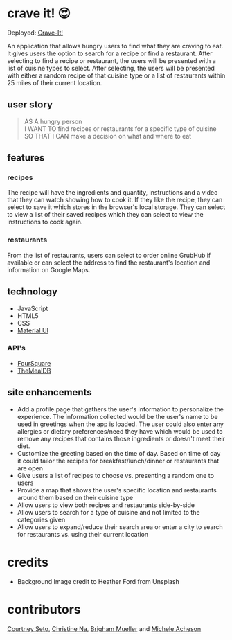 # crave it! :heart_eyes:

Deployed: [Crave-It!](https://crispysodium.github.io/crave_masters/)

An application that allows hungry users to find what they are craving to eat.  It gives users the option to search for a recipe or find a restaurant.  After selecting to find a recipe or restaurant, the users will be presented with a list of cuisine types to select.  After selecting, the users will be presented with either a random recipe of that cuisine type or a list of restaurants within 25 miles of their current location.

## user story

> AS A hungry person </br>
> I WANT TO find recipes or restaurants for a specific type of cuisine </br>
> SO THAT I CAN make a decision on what and where to eat

## features

### recipes
The recipe will have the ingredients and quantity, instructions and a video that they can watch showing how to cook it.  If they like the recipe, they can select to save it which stores in the browser's local storage.  They can select to view a list of their saved recipes which they can select to view the instructions to cook again.  

### restaurants
From the list of restaurants, users can select to order online GrubHub if available or can select the address to find the restaurant's location and information on Google Maps.


## technology

* JavaScript
* HTML5
* CSS
* [Material UI](https://material-ui.com/)

### API's

* [FourSquare](https://developer.foursquare.com/)
* [TheMealDB](https://www.themealdb.com/api.php)


## site enhancements
* Add a profile page that gathers the user's information to personalize the experience. The information collected would be the user's name to be used in greetings when the app is loaded. The user could also enter any allergies or dietary preferences/need they have which would be used to remove any recipes that contains those ingredients or doesn't meet their diet.  
* Customize the greeting based on the time of day.  Based on time of day it could tailor the recipes for breakfast/lunch/dinner or restaurants that are open 
* Give users a list of recipes to choose vs. presenting a random one to users 
* Provide a map that shows the user's specific location and restaurants around them based on their cuisine type
* Allow users to view both recipes and restaurants side-by-side
* Allow users to search for a type of cuisine and not limited to the categories given
* Allow users to expand/reduce their search area or enter a city to search for restaurants vs. using their current location

# credits
* Background Image credit to Heather Ford from Unsplash

# contributors
[Courtney Seto](https://github.com/setocourtney), [Christine Na](https://github.com/crispysodium), [Brigham Mueller](https://github.com/Brigmu) and [Michele Acheson](https://github.com/macheson)
